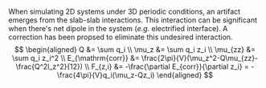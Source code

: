 When simulating 2D systems under 3D periodic conditions, an artifact emerges from the slab-slab interactions. This interaction can be significant when there's net dipole in the system (*e.g.* electrified interface). A correction has been propsed to eliminate this undesired interaction.
$$
\begin{aligned}
Q &= \sum q_i \\
\mu_z &= \sum q_i z_i \\
\mu_{zz} &= \sum q_i z_i^2 \\
E_{\mathrm{corr}} &= \frac{2\pi}{V}(\mu_z^2-Q\mu_{zz}-\frac{Q^2l_z^2}{12}) \\
F_{z,i} &= -\frac{\partial E_{corr}}{\partial z_i} = -\frac{4\pi}{V}q_i(\mu_z-Qz_i)
\end{aligned}
$$
